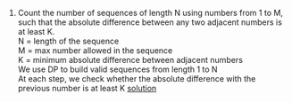 1. Count the number of sequences of length N using numbers from 1 to M, such that the absolute difference between any two adjacent numbers is at least K.  
N = length of the sequence  
M = max number allowed in the sequence  
K = minimum absolute difference between adjacent numbers  
We use DP to build valid sequences from length 1 to N  
At each step, we check whether the absolute difference with the previous number is at least K
[solution]()
